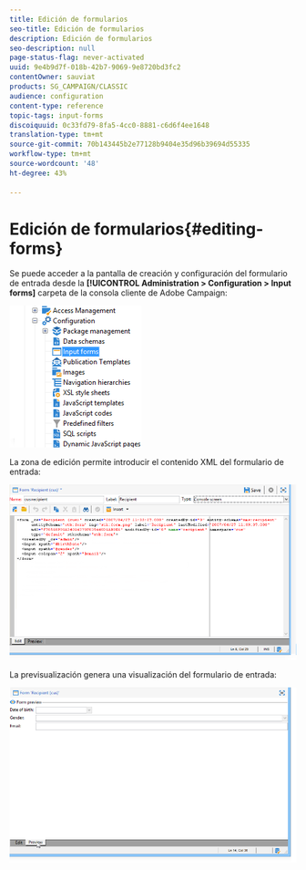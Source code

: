 ```yaml
---
title: Edición de formularios
seo-title: Edición de formularios
description: Edición de formularios
seo-description: null
page-status-flag: never-activated
uuid: 9e4b9d7f-018b-42b7-9069-9e8720bd3fc2
contentOwner: sauviat
products: SG_CAMPAIGN/CLASSIC
audience: configuration
content-type: reference
topic-tags: input-forms
discoiquuid: 0c33fd79-8fa5-4cc0-8881-c6d6f4ee1648
translation-type: tm+mt
source-git-commit: 70b143445b2e77128b9404e35d96b39694d55335
workflow-type: tm+mt
source-wordcount: '48'
ht-degree: 43%

---
```



# Edición de formularios{#editing-forms}

Se puede acceder a la pantalla de creación y configuración del formulario de entrada desde la **[!UICONTROL Administration > Configuration > Input forms]** carpeta de la consola cliente de Adobe Campaign:

![](assets/d_ncs_integration_form_arbo.png)

La zona de edición permite introducir el contenido XML del formulario de entrada:

![](assets/d_ncs_integration_form_edit.png)

La previsualización genera una visualización del formulario de entrada:

![](assets/d_ncs_integration_form_preview.png)

